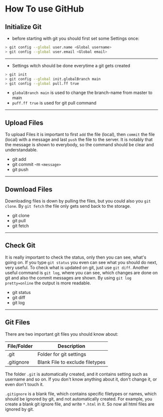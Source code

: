 # How To use GitHub

## Initialize Git

* before starting with git you should first set some Settings once:
```bash
> git config --global user.name <Global username>
> git config --global user.email <Global email>
```

---
* Settings witch should be done everytime a git gets created

```bash
> git init 
> git config --global init.globalBranch main
> git config --global pull.ff true
```
* ``globalBranch main`` is used to change the branch-name from master 
to main
* ``puff.ff true`` is used for git pull command

---
## Upload Files

To upload Files it is important to first ``add`` the file (local), 
then ``commit`` the file (local) with a message and last ``push`` the 
file to the server. It is notably that the message is shown to everybody, 
so the command should be clear and understandable.

* git add 
* git commit -m ``<message>``
* git push

---
## Download Files

Downloading files is down by pulling the files, but you could also you 
``git clone``. By ``git fetch`` the file only gets send back to the 
storage.

* git clone
* git pull
* git fetch
---
## Check Git

It is really important to check the status, only then you can see, what's 
going on. If you type ``git status`` you even can see what you should do 
next, very useful. To check what is updated on git, just use ``git diff``.
Another useful command is ``git log``, where you can see, which changes 
are done on git and also the commit messages are shown. By using 
``git log pretty=online`` the output is more readable.

* git status
* git diff
* git log

---
## Git Files

There are two important git files you should know about:

| File/Folder | Description                     |
|-------------|---------------------------------|
| .git        | Folder for git settings         |
| .gitignore  | Blank File to exclude filetypes |

The folder ``.git`` is automatically created, and it contains setting 
such as username and so on. If you don't know anything about it, don't change 
it, or even don't touch it.

``.gitignore`` is a blank file, which contains specific filetypes or names, 
which should be ignored by git, and not automatically created. For example, 
you create a blank git ignore file, and write ``*.html`` in it. So now all
html files are ignored by git.


